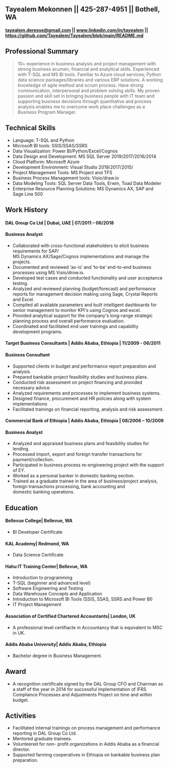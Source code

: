 ## Tayealem Mekonnen || 425-287-4951 || Bothell, WA
#### tayealem.deresse@gmail.com || www.linkedin.com/in/tayealem || https://github.com/Tayealem/Tayealem/blob/main/README.md

## Professional Summary	
 > 10+ experience in business analysis and project management with strong business acumen, financial and analytical skills. Experienced with T-SQL and MS BI tools. Familiar to Azure cloud services; Python data science packages/libraries and various ERP solutions. A working knowledge of agile method and scrum process. Have strong communication, interpersonal and problem solving skills. My proven passion and skill set in bringing business people with IT team and supporting business decisions through quantitative and process analysis enables me to overcome work place challenges as a Business Program Manager. 
 
## Technical Skills 	
* Language: T-SQL and Python	 
* Microsoft BI tools: SSIS/SSAS/SSRS	
* Data Visualization: Power BI/Python/Excel/Cognos	
* Data Design and Development: MS SQL Server 2019/2017/2016/2014	
* Cloud Platform: Microsoft Azure	
* Development Environment: Visual Studio 2019/2017/2015/ 	
* Project Management Tools: MS Project and TFS	
* Business Process Management tools: Visio/draw.io	
* Data Modeling Tools: SQL Server Data Tools, Erwin, Toad Data Modeler 	
* Enterprise Resource Planning Solutions: MS Dynamics AX, SAP and Sage Line 500
	
## Work History 	

#### DAL Group Co Ltd | Dubai, UAE | 07/2011 – 06/2018	
#### Business Analyst	
* Collaborated with cross-functional stakeholders to elicit business requirements for SAP/	
  MS Dynamics AX/Sage/Cognos implementations and manage the projects.	
* Documented and reviewed ‘as-is’ and ‘to-be’ end-to-end business processes using MS Visio/drow.io. 	
* Developed test cases and conducted functionality and user acceptance testing.	
* Analyzed and reviewed planning (budget/forecast) and performance reports for management decision making using Sage, Crystal Reports 	
  and Excel. 	
* Compiled all available parameters and built intelligent dashboards for senior management to monitor KPI's using Cognos and excel.	
* Provided analytical support for the company's long-range strategic planning process and overall performance evaluation.	
* Coordinated and facilitated end user trainings and capability development programs. 	

#### Target Business Consultants | Addis Ababa, Ethiopia | 11/2009 - 06/2011	
#### Business Consultant                                       	
* Supported clients in budget and performance report preparation and analysis.	
* Prepared bankable project feasibility studies and business plans. 	
* Conducted risk assessment on project financing and provided necessary advice.	
* Analyzed requirements and processes to implement business systems.	
* Designed finance, procurement and HR policies along with system implementations 	
* Facilitated trainings on financial reporting, analysis and risk assessment.	

#### Commercial Bank of Ethiopia | Addis Ababa, Ethiopia | 08/2006 – 10/2009	
#### Business Analyst                                 	
* Analyzed and appraised business plans and feasibility studies for lending.	
* Processed import, export and foreign transfer transactions for payment/collection.	
* Participated in business process re-engineering project with the support of EY.	
* Worked as a personal banker in domestic banking section.	
* Trained as a graduate trainee in the area of business/project analysis, foreign transactions processing, bank accounting and 	
  domestic banking operations.	

## Education 

#### Bellevue College| Bellevue, WA 
* BI Developer Certificate

#### KAL Academy| Redmond, WA 	
* Data Science Certificate	

#### Hahu IT Training Center| Bellevue, WA 	
* Introduction to programming	
* T-SQL (beginner and advanced level)	
* Software Engineering and Testing	
* Data Warehouse Concepts and Application	
* Introduction to Microsoft BI Tools (SSIS, SSAS, SSRS and Power BI)
* IT Project Management

#### Association of Certified Chartered Accountants| London, UK 	 
* A professional level certifiacte in Accountancy that is equivalent to MSC in UK.	

#### Addis Ababa University| Addis Ababa, Ethiopia 	
* Bachelor degree in Business Management.  	

## Award ##	
* A recognition certificate signed by the DAL Group CFO and Chairman as a staff of the year in 2014 for successful implementation of IFRS Compliance Processes and 
  Adjustments Project on time and within budget. 

## Activities ##	
* Facilitated internal trainings on process management and performance reporting in DAL Group Co Ltd.	
* Mentored graduate trainees.	
* Volunteered for non- profit organizations in Addis Ababa as a financial director. 	
* Supported farming cooperatives in Ethiopia on bankable business plan preparation.
